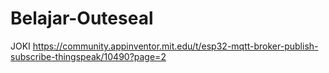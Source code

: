 # Belajar-Outeseal
JOKI
https://community.appinventor.mit.edu/t/esp32-mqtt-broker-publish-subscribe-thingspeak/10490?page=2
